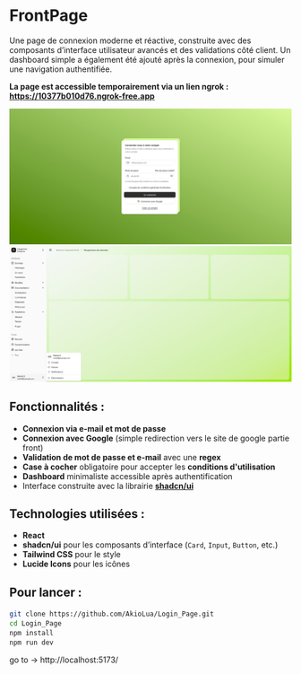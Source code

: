 # FrontPage

Une page de connexion moderne et réactive, construite avec des composants d’interface utilisateur avancés et des validations côté client.
Un dashboard simple a également été ajouté après la connexion, pour simuler une navigation authentifiée.

**La page est accessible temporairement via un lien ngrok : https://10377b010d76.ngrok-free.app**

![Screen 1](./screen/screen1.png)
![Screen 2](./screen/screen2.png)

## Fonctionnalités :

- **Connexion via e-mail et mot de passe**
- **Connexion avec Google** (simple redirection vers le site de google partie front)
- **Validation de mot de passe et e-mail** avec une **regex**
- **Case à cocher** obligatoire pour accepter les **conditions d'utilisation**
- **Dashboard** minimaliste accessible après authentification
- Interface construite avec la librairie **[shadcn/ui](https://ui.shadcn.com)**

## Technologies utilisées :

- **React**
- **shadcn/ui** pour les composants d’interface (`Card`, `Input`, `Button`, etc.)
- **Tailwind CSS** pour le style
- **Lucide Icons** pour les icônes

## Pour lancer :

```bash
git clone https://github.com/AkioLua/Login_Page.git
cd Login_Page
npm install
npm run dev
```

go to -> http://localhost:5173/
